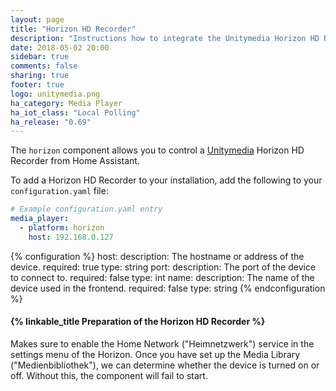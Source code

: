```yaml
---
layout: page
title: "Horizon HD Recorder"
description: "Instructions how to integrate the Unitymedia Horizon HD Recorder into Home Assistant."
date: 2018-05-02 20:00
sidebar: true
comments: false
sharing: true
footer: true
logo: unitymedia.png
ha_category: Media Player
ha_iot_class: "Local Polling"
ha_release: "0.69"
---
```


The `horizon` component allows you to control a [Unitymedia](https://www.unitymedia.de) Horizon HD Recorder from Home Assistant.

To add a Horizon HD Recorder to your installation, add the following to your `configuration.yaml` file:

```yaml
# Example configuration.yaml entry
media_player:
  - platform: horizon
    host: 192.168.0.127
```

{% configuration %}
  host:
    description: The hostname or address of the device.
    required: true
    type: string
  port:
    description: The port of the device to connect to.
    required: false
    type: int
  name:
    description: The name of the device used in the frontend.
    required: false
    type: string
{% endconfiguration %}

#### {% linkable_title Preparation of the Horizon HD Recorder %}

Makes sure to enable the Home Network ("Heimnetzwerk") service in the settings menu of the Horizon. Once you have set up the Media Library ("Medienbibliothek"), we can determine whether the device is turned on or off. Without this, the component will fail to start.
